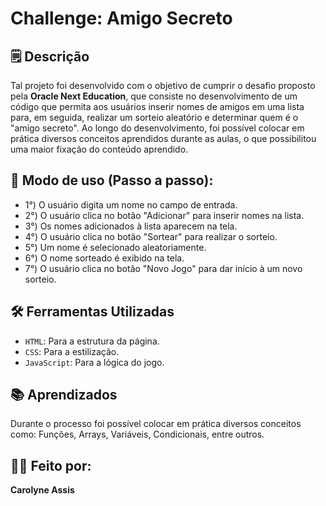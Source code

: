 <h1> Challenge: Amigo Secreto </h1>

## 🗒️ **Descrição**  
 Tal projeto foi desenvolvido com o objetivo de cumprir o desafio proposto pela **Oracle Next Education**, que consiste no desenvolvimento de um código que permita aos usuários inserir nomes de amigos em uma lista para, em seguida, realizar um sorteio aleatório e determinar quem é o "amigo secreto".
 Ao longo do desenvolvimento, foi possível colocar em prática diversos conceitos aprendidos durante as aulas, o que possibilitou uma maior fixação do conteúdo aprendido.

## 🔨 **Modo de uso (Passo a passo):**  
- 1°) O usuário digita um nome no campo de entrada.
- 2°) O usuário clica no botão "Adicionar" para inserir nomes na lista.
- 3°) Os nomes adicionados à lista aparecem na tela.
- 4°) O usuário clica no botão "Sortear" para realizar o sorteio.
- 5°) Um nome é selecionado aleatoriamente.
- 6°) O nome sorteado é exibido na tela.
- 7°) O usuário clica no botão "Novo Jogo" para dar início à um novo sorteio.

## 🛠️ **Ferramentas Utilizadas**  
- `HTML`: Para a estrutura da página.  
- `CSS`: Para a estilização.  
- `JavaScript`: Para a lógica do jogo.

## 📚 **Aprendizados**  
Durante o processo foi possível colocar em prática diversos conceitos como: Funções, Arrays, Variáveis, Condicionais, entre outros.  

## 👷‍♀️ **Feito por:**
**Carolyne Assis**
